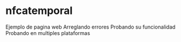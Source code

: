 # nfcatemporal
Ejemplo de pagina web
Arreglando errores
Probando su funcionalidad
Probando en multiples plataformas
